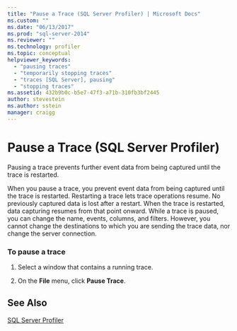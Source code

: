 ```yaml
---
title: "Pause a Trace (SQL Server Profiler) | Microsoft Docs"
ms.custom: ""
ms.date: "06/13/2017"
ms.prod: "sql-server-2014"
ms.reviewer: ""
ms.technology: profiler
ms.topic: conceptual
helpviewer_keywords: 
  - "pausing traces"
  - "temporarily stopping traces"
  - "traces [SQL Server], pausing"
  - "stopping traces"
ms.assetid: 432b9b0c-b5e7-47f3-a71b-310fb3bf2445
author: stevestein
ms.author: sstein
manager: craigg
---
```

# Pause a Trace (SQL Server Profiler)
  Pausing a trace prevents further event data from being captured until the trace is restarted.  
  
 When you pause a trace, you prevent event data from being captured until the trace is restarted. Restarting a trace lets trace operations resume. No previously captured data is lost after a restart. When the trace is restarted, data capturing resumes from that point onward. While a trace is paused, you can change the name, events, columns, and filters. However, you cannot change the destinations to which you are sending the trace data, nor change the server connection.  
  
### To pause a trace  
  
1.  Select a window that contains a running trace.  
  
2.  On the **File** menu, click **Pause Trace**.  
  
## See Also  
 [SQL Server Profiler](sql-server-profiler.md)  
  
  
